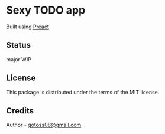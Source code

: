 # Sexy TODO app

Built using [Preact](https://preactjs.com/)

## Status

major WIP


## License

This package is distributed under the terms of the MIT license.


## Credits

Author - gotoss08@gmail.com